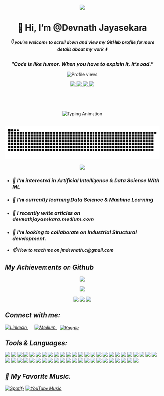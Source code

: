 <p align="center">
  <img src="https://capsule-render.vercel.app/api?type=waving&color=0e75b6&height=150&section=header&text=Welcome%20to%20My%20GitHub!&fontSize=30&fontAlign=center" />
</p>
<p align="center">
<!--   <span style="font-size:80px;">- 👋 Hi, I’m @Devnath Jayasekara</span> -->
  <h1 align="center"><b>👋 Hi, I’m @Devnath Jayasekara</b></h1>
  <h4 align="center"> <i> 👇 you're welcome to scroll down and view my GitHub profile for more details about my work ⬇️</i></h4>
</p>

<!--[![committers.top badge](https://user-badge.committers.top/sri_lanka/Devnath03.svg)](https://user-badge.committers.top/sri_lanka/Devnath03) -->

<h3 align="center"><i>"Code is like humor. When you have to explain it, it’s bad."</i></h3>

<p align="center">
  <img src="https://komarev.com/ghpvc/?username=Devnath03&label=Profile%20views&color=0e75b6&style=flat" alt="Profile views"/>
</p>

<!--<p align="center">
  <img src="https://img.shields.io/badge/Python-3670A0?style=for-the-badge&logo=python&logoColor=ffdd54"/>
  <img src="https://img.shields.io/badge/Machine%20Learning-009688?style=for-the-badge&logo=scikit-learn&logoColor=white"/>
  <img src="https://img.shields.io/badge/Data%20Science-FB8C00?style=for-the-badge&logo=databricks&logoColor=white"/> 
  <img src="https://img.shields.io/badge/Artificial%20Intelligence-6A1B9A?style=for-the-badge&logo=openai&logoColor=white"/>
</p> -->
<p align="center">
  <a href="https://www.python.org/" target="_blank">
    <img src="https://img.shields.io/badge/Python-3670A0?style=for-the-badge&logo=python&logoColor=ffdd54"/>
  </a>
  <a href="https://scikit-learn.org/" target="_blank">
    <img src="https://img.shields.io/badge/Machine%20Learning-009688?style=for-the-badge&logo=scikit-learn&logoColor=white"/>
  </a>
  <a href="https://www.databricks.com/solutions/data-science" target="_blank">
    <img src="https://img.shields.io/badge/Data%20Science-FB8C00?style=for-the-badge&logo=databricks&logoColor=white"/> 
  </a>
  <a href="https://openai.com/research" target="_blank">
    <img src="https://img.shields.io/badge/Artificial%20Intelligence-6A1B9A?style=for-the-badge&logo=openai&logoColor=white"/>
  </a>
</p>

<br><br><br>
<!-- <p align="center">
  <img src="https://readme-typing-svg.demolab.com?font=Times+New+Roman&size=40&pause=1000&random=true&width=600&height=54&lines=Hi%21+I'm+Devnath+Jayasekara;Data+Science + Machine Learning ;Exploring+AI+and+Machine+Learning" alt="Typing Animation" />
</p> -->

<p align="center">
  <img src="https://readme-typing-svg.demolab.com?font=Times+New+Roman&size=30&pause=1000&center=true&width=700&height=70&lines=Hi!+I'm+Devnath+Jayasekara;Exploring+AI+%26+Machine+Learning;Data+Science+Enthusiast;Exploring+AI+%26+Machine+Learning;Thanks+for+the+follow!;Exploring+AI+%26+Machine+Learning" alt="Typing Animation" />
</p>

<br>
<picture>
  <source media="(prefers-color-scheme: dark)" srcset="https://raw.githubusercontent.com/Devnath03/Devnath03/output/github-snake-dark.svg" />
  <source media="(prefers-color-scheme: light)" srcset="https://raw.githubusercontent.com/Devnath03/Devnath03/output/github-snake.svg" />
  <img alt="github-snake" src="https://raw.githubusercontent.com/Devnath03/Devnath03/output/github-snake.svg" />
</picture>


<p align="center">
  <img src="https://github-readme-activity-graph.vercel.app/graph?username=Devnath03&bg_color=121212&color=548151&line=c5fcf6&point=97ff42&area=true&hide_border=true" />
</p>

- <h3><i> 👀  I’m interested in Artificial Intelligence & Data Science With ML </i></h3>
- <h3><i> 🌱 I’m currently learning Data Science & Machine Learning </i></h3>
- <h3><i> 📝 I recently write articles on devnathjayasekara.medium.com </i></h3>
- <h3><i> 💞️ I’m looking to collaborate on Industrial Structural development. </i></h3>
- <h4><i> 📫 How to reach me on jmdevnath.c@gmail.com

## My Achievements on Github

<p align="center">
  <img src="https://github-profile-trophy.vercel.app/?username=Devnath03&theme=algolia&no-frame=true&no-bg=true&margin-w=4" />
</p>

<p align="center">
  <img src="https://github-profile-summary-cards.vercel.app/api/cards/profile-details?username=Devnath03&theme=github_dark" />
</p>

<p align="center">
  <img src="https://github-readme-stats.vercel.app/api?username=Devnath03&show_icons=true&theme=tokyonight&hide_border=true" />
  <img src="https://github-readme-streak-stats.herokuapp.com/?user=Devnath03&theme=tokyonight&hide_border=true" />
  <img src="https://github-readme-stats.vercel.app/api/top-langs/?username=Devnath03&layout=compact&theme=tokyonight&hide_border=true" />
</p>

## Connect with me:
<p align="left">
  <!-- LinkedIn -->
  <a href="https://www.linkedin.com/in/devnath-jayasekara-233996320/" target="_blank" style="margin-right: 20px;">
    <img src="https://cdn.jsdelivr.net/gh/devicons/devicon/icons/linkedin/linkedin-original.svg" alt="LinkedIn" width="40" height="40">
  </a>

  <!-- Medium -->
   <a href="https://medium.com/@devnathjayasekara" target="_blank" style="margin-right: 10px;">
    <img src="https://upload.wikimedia.org/wikipedia/commons/e/ec/Medium_logo_Monogram.svg" alt="Medium" width="40" height="40">
  </a>

  <!-- Kaggle -->
  <a href="https://www.kaggle.com/jmdevnath" target="_blank">
    <img src="https://upload.wikimedia.org/wikipedia/commons/7/7c/Kaggle_logo.png" alt="Kaggle" width="90" height="40" style="vertical-align: middle;">
  </a>
</p>

 ## Tools & Languages:
 
<!--<p align="left">
  <img src="https://skillicons.dev/icons?i=cpp,cs,figma,git,github,gitlab,firebase,flutter,gradle,illustrator,jquery,latex,nextjs,npm,postgres,powershell,regex,stackoverflow,tailwind,dotnet,html,css,js,ts,python,java,php,kotlin,r,bootstrap,mysql,mongodb,nodejs,express,react,postman,vscode,threejs,vite,androidstudio,linux,aws,docker,numpy,pandas,tableau,powerbi" /> -->
<p align="left">
  <a href="https://isocpp.org/" target="_blank"><img src="https://skillicons.dev/icons?i=cpp" /></a>
  <a href="https://learn.microsoft.com/en-us/dotnet/csharp/" target="_blank"><img src="https://skillicons.dev/icons?i=cs" /></a>
  <a href="https://www.figma.com/" target="_blank"><img src="https://skillicons.dev/icons?i=figma" /></a>
  <a href="https://git-scm.com/" target="_blank"><img src="https://skillicons.dev/icons?i=git" /></a>
  <a href="https://github.com/" target="_blank"><img src="https://skillicons.dev/icons?i=github" /></a>
  <a href="https://about.gitlab.com/" target="_blank"><img src="https://skillicons.dev/icons?i=gitlab" /></a>
  <a href="https://firebase.google.com/" target="_blank"><img src="https://skillicons.dev/icons?i=firebase" /></a>
  <a href="https://flutter.dev/" target="_blank"><img src="https://skillicons.dev/icons?i=flutter" /></a>
  <a href="https://gradle.org/" target="_blank"><img src="https://skillicons.dev/icons?i=gradle" /></a>
  <a href="https://www.adobe.com/products/illustrator.html" target="_blank"><img src="https://skillicons.dev/icons?i=illustrator" /></a>
  <a href="https://jquery.com/" target="_blank"><img src="https://skillicons.dev/icons?i=jquery" /></a>
  <a href="https://www.latex-project.org/" target="_blank"><img src="https://skillicons.dev/icons?i=latex" /></a>
  <a href="https://nextjs.org/" target="_blank"><img src="https://skillicons.dev/icons?i=nextjs" /></a>
  <a href="https://www.npmjs.com/" target="_blank"><img src="https://skillicons.dev/icons?i=npm" /></a>
  <a href="https://www.postgresql.org/" target="_blank"><img src="https://skillicons.dev/icons?i=postgres" /></a>
  <a href="https://learn.microsoft.com/en-us/powershell/" target="_blank"><img src="https://skillicons.dev/icons?i=powershell" /></a>
  <a href="https://regex101.com/" target="_blank"><img src="https://skillicons.dev/icons?i=regex" /></a>
  <a href="https://stackoverflow.com/" target="_blank"><img src="https://skillicons.dev/icons?i=stackoverflow" /></a>
  <a href="https://tailwindcss.com/" target="_blank"><img src="https://skillicons.dev/icons?i=tailwind" /></a>
  <a href="https://dotnet.microsoft.com/" target="_blank"><img src="https://skillicons.dev/icons?i=dotnet" /></a>
  <a href="https://developer.mozilla.org/en-US/docs/Web/HTML" target="_blank"><img src="https://skillicons.dev/icons?i=html" /></a>
  <a href="https://developer.mozilla.org/en-US/docs/Web/CSS" target="_blank"><img src="https://skillicons.dev/icons?i=css" /></a>
  <a href="https://developer.mozilla.org/en-US/docs/Web/JavaScript" target="_blank"><img src="https://skillicons.dev/icons?i=js" /></a>
  <a href="https://www.typescriptlang.org/" target="_blank"><img src="https://skillicons.dev/icons?i=ts" /></a>
  <a href="https://www.python.org/" target="_blank"><img src="https://skillicons.dev/icons?i=python" /></a>
  <a href="https://www.java.com/" target="_blank"><img src="https://skillicons.dev/icons?i=java" /></a>
  <a href="https://www.php.net/" target="_blank"><img src="https://skillicons.dev/icons?i=php" /></a>
  <a href="https://kotlinlang.org/" target="_blank"><img src="https://skillicons.dev/icons?i=kotlin" /></a>
  <a href="https://www.r-project.org/" target="_blank"><img src="https://skillicons.dev/icons?i=r" /></a>
  <a href="https://getbootstrap.com/" target="_blank"><img src="https://skillicons.dev/icons?i=bootstrap" /></a>
  <a href="https://www.mysql.com/" target="_blank"><img src="https://skillicons.dev/icons?i=mysql" /></a>
  <a href="https://www.mongodb.com/" target="_blank"><img src="https://skillicons.dev/icons?i=mongodb" /></a>
  <a href="https://nodejs.org/" target="_blank"><img src="https://skillicons.dev/icons?i=nodejs" /></a>
  <a href="https://expressjs.com/" target="_blank"><img src="https://skillicons.dev/icons?i=express" /></a>
  <a href="https://react.dev/" target="_blank"><img src="https://skillicons.dev/icons?i=react" /></a>
  <a href="https://www.postman.com/" target="_blank"><img src="https://skillicons.dev/icons?i=postman" /></a>
  <a href="https://code.visualstudio.com/" target="_blank"><img src="https://skillicons.dev/icons?i=vscode" /></a>
  <a href="https://threejs.org/" target="_blank"><img src="https://skillicons.dev/icons?i=threejs" /></a>
  <a href="https://vitejs.dev/" target="_blank"><img src="https://skillicons.dev/icons?i=vite" /></a>
  <a href="https://developer.android.com/studio" target="_blank"><img src="https://skillicons.dev/icons?i=androidstudio" /></a>
  <a href="https://www.linux.org/" target="_blank"><img src="https://skillicons.dev/icons?i=linux" /></a>
  <a href="https://aws.amazon.com/" target="_blank"><img src="https://skillicons.dev/icons?i=aws" /></a>
  <a href="https://www.docker.com/" target="_blank"><img src="https://skillicons.dev/icons?i=docker" /></a>
  <a href="https://numpy.org/" target="_blank"><img src="https://skillicons.dev/icons?i=numpy" /></a>
  <a href="https://pandas.pydata.org/" target="_blank"><img src="https://skillicons.dev/icons?i=pandas" /></a>
  <a href="https://www.tableau.com/" target="_blank"><img src="https://skillicons.dev/icons?i=tableau" /></a>
  <a href="https://powerbi.microsoft.com/" target="_blank"><img src="https://skillicons.dev/icons?i=powerbi" /></a>
</p>

  
  <!--   <a href="https://www.android.com/" target="_blank" style="margin-right: 10px;">
    <img src="https://raw.githubusercontent.com/devicons/devicon/master/icons/android/android-original-wordmark.svg" alt="Android" width="40" height="40">
  </a>
  
  <a href="https://en.wikipedia.org/wiki/C%2B%2B" target="_blank" style="margin-right: 10px;">
    <img src="https://raw.githubusercontent.com/devicons/devicon/master/icons/cplusplus/cplusplus-original.svg" alt="C++" width="40" height="40">
  </a>

  <a href="https://dotnet.microsoft.com/en-us/download/dotnet" target="_blank" style="margin-right: 10px;">
    <img src="https://raw.githubusercontent.com/devicons/devicon/master/icons/csharp/csharp-original.svg" alt="C#" width="40" height="40">
  </a>

  <a href="https://www.figma.com/" target="_blank" style="margin-right: 10px;">
    <img src="https://raw.githubusercontent.com/devicons/devicon/master/icons/figma/figma-original.svg" alt="Figma" width="40" height="40">
  </a>

  <a href="https://git-scm.com/" target="_blank" style="margin-right: 10px;">
    <img src="https://raw.githubusercontent.com/devicons/devicon/master/icons/git/git-original.svg" alt="Git" width="40" height="40">
  </a>
  
  <a href="https://developer.mozilla.org/en-US/docs/Web/HTML" target="_blank" style="margin-right: 10px;">
    <img src="https://raw.githubusercontent.com/devicons/devicon/master/icons/html5/html5-original-wordmark.svg" alt="HTML" width="40" height="40">
  </a>

  <a href="https://www.java.com/en/" target="_blank" style="margin-right: 10px;">
    <img src="https://raw.githubusercontent.com/devicons/devicon/master/icons/java/java-original-wordmark.svg" alt="Java" width="40" height="40">
  </a>

  <a href="https://developer.mozilla.org/en-US/docs/Web/JavaScript" target="_blank" style="margin-right: 10px;">
    <img src="https://raw.githubusercontent.com/devicons/devicon/master/icons/javascript/javascript-original.svg" alt="JavaScript" width="40" height="40">
  </a>

  <a href="https://www.php.net/" target="_blank" style="margin-right: 10px;">
    <img src="https://raw.githubusercontent.com/devicons/devicon/master/icons/php/php-original.svg" alt="PHP" width="40" height="40">
  </a>

  <a href="https://www.mysql.com/" target="_blank" style="margin-right: 10px;">
    <img src="https://raw.githubusercontent.com/devicons/devicon/master/icons/mysql/mysql-original-wordmark.svg" alt="MySQL" width="40" height="40">
  </a>

  <a href="https://www.mongodb.com/" target="_blank" style="margin-right: 10px;">
    <img src="https://raw.githubusercontent.com/devicons/devicon/master/icons/mongodb/mongodb-original-wordmark.svg" alt="MongoDB" width="40" height="40">
  </a>

  <a href="https://nodejs.org/" target="_blank" style="margin-right: 10px;">
    <img src="https://raw.githubusercontent.com/devicons/devicon/master/icons/nodejs/nodejs-original-wordmark.svg" alt="Node.js" width="40" height="40">
  </a>

  <a href="https://reactjs.org/" target="_blank" style="margin-right: 10px;">
    <img src="https://raw.githubusercontent.com/devicons/devicon/master/icons/react/react-original-wordmark.svg" alt="React" width="40" height="40">
  </a>

  <a href="https://reactnative.dev/" target="_blank" style="margin-right: 10px;">
    <img src="https://raw.githubusercontent.com/devicons/devicon/master/icons/react/react-original.svg" alt="React Native" width="40" height="40">
  </a>

  <a href="https://www.postman.com/" target="_blank" style="margin-right: 10px;">
    <img src="https://raw.githubusercontent.com/devicons/devicon/master/icons/postman/postman-original.svg" alt="Postman" width="40" height="40">
  </a>
  
  <a href="https://developer.mozilla.org/en-US/docs/Web/CSS" target="_blank" style="margin-right: 10px;">
    <img src="https://raw.githubusercontent.com/devicons/devicon/master/icons/css3/css3-original-wordmark.svg" alt="CSS" width="40" height="40">
  </a>

  <a href="https://www.python.org/" target="_blank" style="margin-right: 10px;">
    <img src="https://raw.githubusercontent.com/devicons/devicon/master/icons/python/python-original.svg" alt="Python" width="40" height="40">
  </a>
  
<a href="https://kotlinlang.org/" target="_blank" style="margin-right: 10px;">
  <img src="https://raw.githubusercontent.com/devicons/devicon/master/icons/kotlin/kotlin-original.svg" alt="Kotlin" width="40" height="40">
</a>

<a href="https://numpy.org/" target="_blank" style="margin-right: 10px;">
  <img src="https://raw.githubusercontent.com/devicons/devicon/master/icons/numpy/numpy-original.svg" alt="Numpy" width="40" height="40">
</a>

<a href="https://pandas.pydata.org/" target="_blank" style="margin-right: 10px;">
  <img src="https://raw.githubusercontent.com/devicons/devicon/master/icons/pandas/pandas-original.svg" alt="Pandas" width="40" height="40">
</a>

<a href="https://www.r-project.org/" target="_blank" style="margin-right: 10px;">
  <img src="https://raw.githubusercontent.com/devicons/devicon/master/icons/r/r-original.svg" alt="R" width="40" height="40">
</a>

<a href="https://getbootstrap.com/" target="_blank" style="margin-right: 10px;">
  <img src="https://raw.githubusercontent.com/devicons/devicon/master/icons/bootstrap/bootstrap-original.svg" alt="Bootstrap" width="40" height="40">
</a>

<a href="https://github.com/Devnath03" target="_blank">
  <img src="https://raw.githubusercontent.com/devicons/devicon/master/icons/github/github-original.svg" alt="GitHub" width="40" height="40" />
</a>

<a href="https://gitlab.com/Devnath03" target="_blank">
  <img src="https://raw.githubusercontent.com/devicons/devicon/master/icons/gitlab/gitlab-original.svg" alt="GitLab" width="40" height="40" />
</a> -->
</p>


## 🎵 My Favorite Music:

[![Spotify](https://img.shields.io/badge/Listen%20on-Spotify-1DB954?style=for-the-badge&logo=spotify&logoColor=white)](https://open.spotify.com/playlist/your_playlist_id)
[![YouTube Music](https://img.shields.io/badge/Listen%20on-YouTube%20Music-FF0000?style=for-the-badge&logo=youtube&logoColor=white)](https://music.youtube.com/playlist?list=your_playlist_id)

<!---
Devnath03/Devnath03 is a ✨ special ✨ repository because its `README.md` (this file) appears on your GitHub profile.
You can click the Preview link to take a look at your changes.
--->



